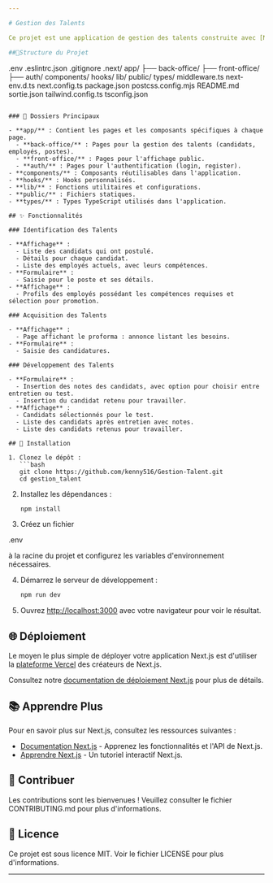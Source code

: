 ```yaml
---

# Gestion des Talents

Ce projet est une application de gestion des talents construite avec [Next.js](https://nextjs.org). Elle permet de gérer les candidats, les employés, et les postes au sein d'une entreprise.

##📂Structure du Projet

```
.env
.eslintrc.json
.gitignore
.next/
app/
  ├── back-office/
  ├── front-office/
  ├── auth/
components/
hooks/
lib/
public/
types/
middleware.ts
next-env.d.ts
next.config.ts
package.json
postcss.config.mjs
README.md
sortie.json
tailwind.config.ts
tsconfig.json
```

### 📁 Dossiers Principaux

- **app/** : Contient les pages et les composants spécifiques à chaque page.
  - **back-office/** : Pages pour la gestion des talents (candidats, employés, postes).
  - **front-office/** : Pages pour l'affichage public.
  - **auth/** : Pages pour l'authentification (login, register).
- **components/** : Composants réutilisables dans l'application.
- **hooks/** : Hooks personnalisés.
- **lib/** : Fonctions utilitaires et configurations.
- **public/** : Fichiers statiques.
- **types/** : Types TypeScript utilisés dans l'application.

## ✨ Fonctionnalités

### Identification des Talents

- **Affichage** :
  - Liste des candidats qui ont postulé.
  - Détails pour chaque candidat.
  - Liste des employés actuels, avec leurs compétences.
- **Formulaire** :
  - Saisie pour le poste et ses détails.
- **Affichage** :
  - Profils des employés possédant les compétences requises et sélection pour promotion.

### Acquisition des Talents

- **Affichage** :
  - Page affichant le proforma : annonce listant les besoins.
- **Formulaire** :
  - Saisie des candidatures.

### Développement des Talents

- **Formulaire** :
  - Insertion des notes des candidats, avec option pour choisir entre entretien ou test.
  - Insertion du candidat retenu pour travailler.
- **Affichage** :
  - Candidats sélectionnés pour le test.
  - Liste des candidats après entretien avec notes.
  - Liste des candidats retenus pour travailler.

## 🚀 Installation

1. Clonez le dépôt :
   ```bash
   git clone https://github.com/kenny516/Gestion-Talent.git
   cd gestion_talent
   ```

2. Installez les dépendances :
   ```bash
   npm install
   ```

3. Créez un fichier 

.env

 à la racine du projet et configurez les variables d'environnement nécessaires.

4. Démarrez le serveur de développement :
   ```bash
   npm run dev
   ```

5. Ouvrez [http://localhost:3000](http://localhost:3000) avec votre navigateur pour voir le résultat.

## 🌐 Déploiement

Le moyen le plus simple de déployer votre application Next.js est d'utiliser la [plateforme Vercel](https://vercel.com/new?utm_medium=default-template&filter=next.js&utm_source=create-next-app&utm_campaign=create-next-app-readme) des créateurs de Next.js.

Consultez notre [documentation de déploiement Next.js](https://nextjs.org/docs/app/building-your-application/deploying) pour plus de détails.

## 📚 Apprendre Plus

Pour en savoir plus sur Next.js, consultez les ressources suivantes :

- [Documentation Next.js](https://nextjs.org/docs) - Apprenez les fonctionnalités et l'API de Next.js.
- [Apprendre Next.js](https://nextjs.org/learn) - Un tutoriel interactif Next.js.

## 🤝 Contribuer

Les contributions sont les bienvenues ! Veuillez consulter le fichier CONTRIBUTING.md pour plus d'informations.

## 📄 Licence

Ce projet est sous licence MIT. Voir le fichier LICENSE pour plus d'informations.

---
```

